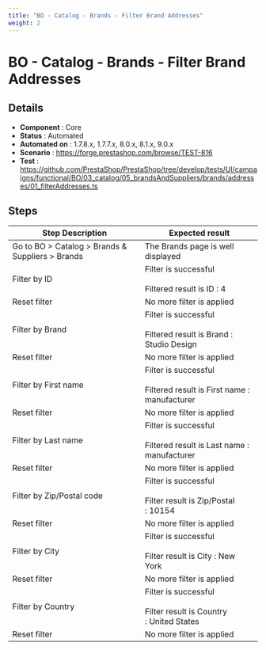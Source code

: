 ```yaml
---
title: "BO - Catalog - Brands - Filter Brand Addresses"
weight: 2
---
```


# BO - Catalog - Brands - Filter Brand Addresses
## Details
* **Component** : Core
* **Status** : Automated
* **Automated on** : 1.7.8.x, 1.7.7.x, 8.0.x, 8.1.x, 9.0.x
* **Scenario** : https://forge.prestashop.com/browse/TEST-816
* **Test** : https://github.com/PrestaShop/PrestaShop/tree/develop/tests/UI/campaigns/functional/BO/03_catalog/05_brandsAndSuppliers/brands/addresses/01_filterAddresses.ts

## Steps
| Step Description | Expected result |
| ----- | ----- |
| Go to BO > Catalog > Brands & Suppliers > Brands | The Brands page is well displayed |
| Filter by ID | Filter is successful<br><br>Filtered result is ID : 4 |
| Reset filter | No more filter is applied |
| Filter by Brand | Filter is successful<br><br>Filtered result is Brand : Studio Design |
| Reset filter | No more filter is applied |
| Filter by First name | Filter is successful<br><br>Filtered result is First name : manufacturer |
| Reset filter | No more filter is applied |
| Filter by Last name | Filter is successful<br><br>Filtered result is Last name : manufacturer |
| Reset filter | No more filter is applied |
| Filter by Zip/Postal code | Filter is successful<br><br>Filter result is Zip/Postal : 10154 |
| Reset filter | No more filter is applied |
| Filter by City | Filter is successful<br><br>Filter result is City : New York |
| Reset filter | No more filter is applied |
| Filter by Country | Filter is successful<br><br>Filter result is Country : United States |
| Reset filter | No more filter is applied |
